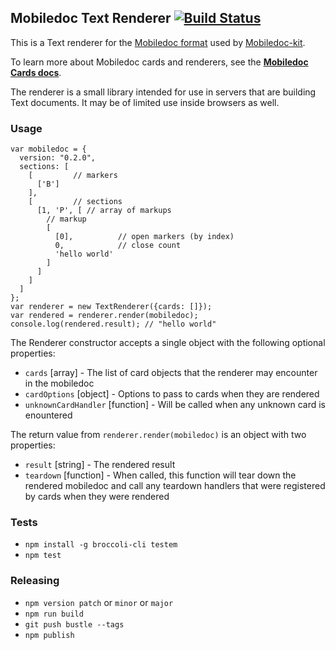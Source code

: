 ## Mobiledoc Text Renderer [![Build Status](https://travis-ci.org/bustlelabs/mobiledoc-text-renderer.svg?branch=master)](https://travis-ci.org/bustlelabs/mobiledoc-text-renderer)

This is a Text renderer for the [Mobiledoc format](https://github.com/bustlelabs/mobiledoc-kit/blob/master/MOBILEDOC.md) used
by [Mobiledoc-kit](https://github.com/bustlelabs/mobiledoc-kit).

To learn more about Mobiledoc cards and renderers, see the **[Mobiledoc Cards docs](https://github.com/bustlelabs/mobiledoc-kit/blob/master/CARDS.md)**.

The renderer is a small library intended for use in servers that are building
Text documents. It may be of limited use inside browsers as well.

### Usage

```
var mobiledoc = {
  version: "0.2.0",
  sections: [
    [         // markers
      ['B']
    ],
    [         // sections
      [1, 'P', [ // array of markups
        // markup
        [
          [0],          // open markers (by index)
          0,            // close count
          'hello world'
        ]
      ]
    ]
  ]
};
var renderer = new TextRenderer({cards: []});
var rendered = renderer.render(mobiledoc);
console.log(rendered.result); // "hello world"
```

The Renderer constructor accepts a single object with the following optional properties:
  * `cards` [array] - The list of card objects that the renderer may encounter in the mobiledoc
  * `cardOptions` [object] - Options to pass to cards when they are rendered
  * `unknownCardHandler` [function] - Will be called when any unknown card is enountered

The return value from `renderer.render(mobiledoc)` is an object with two properties:
  * `result` [string] - The rendered result
  * `teardown` [function] - When called, this function will tear down the rendered mobiledoc and call any teardown handlers that were registered by cards when they were rendered

### Tests

 * `npm install -g broccoli-cli testem`
 * `npm test`

### Releasing

* `npm version patch` or `minor` or `major`
* `npm run build`
* `git push bustle --tags`
* `npm publish`
